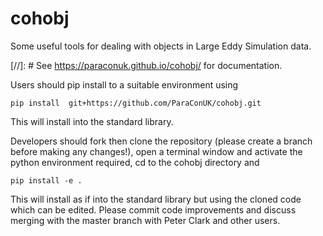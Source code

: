 # cohobj
Some useful tools for dealing with objects in Large Eddy Simulation data.

[//]: # See https://paraconuk.github.io/cohobj/ for documentation.

Users should pip install to a suitable environment using

    pip install  git+https://github.com/ParaConUK/cohobj.git

This will install into the standard library.

Developers should fork then clone the repository (please create a branch before making 
any changes!), open a terminal window and activate the python environment 
required, cd to the cohobj directory and

    pip install -e .

This will install as if into the standard library but using the cloned code 
which can be edited. Please commit code improvements and discuss merging with 
the master branch with Peter Clark and other users.

